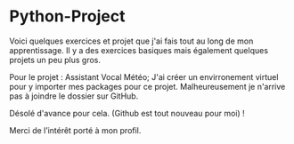 # Python-Project

Voici quelques exercices et projet que j'ai fais tout au long de mon apprentissage. Il y a des exercices basiques 
mais également quelques projets un peu plus gros.

Pour le projet : Assistant Vocal Météo; J'ai créer un envirronement virtuel pour y importer mes packages pour ce projet. 
Malheureusement je n'arrive pas à joindre le dossier sur GitHub. 

Désolé d'avance pour cela. (Github est tout nouveau pour moi) !

Merci de l’intérêt porté à mon profil.
